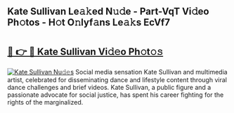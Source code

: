 ## Kate Sullivan Le𝚊𝚔ed N𝚞𝚍e - Part-VqT Vi𝚍eo Ph𝚘tos - H𝚘t O𝚗lyf𝚊ns Le𝚊𝚔s EcVf7

# <h2><a href="http://hf6jm0.feru.top/?c=Kate+Sullivan">🔗 👉 🔴 Kate Sullivan Vi𝚍𝚎o Ph𝚘t𝚘𝚜</a></h2>

[![Kate Sullivan Nu𝚍𝚎s](https://i.imgur.com/0TWrTi3.gif)](http://hf6jm0.feru.top/?c=Kate+Sullivan)
Social media sensation Kate Sullivan and multimedia artist, celebrated for disseminating dance and lifestyle content through viral dance challenges and brief videos. Kate Sullivan, a public figure and a passionate advocate for social justice, has spent his career fighting for the rights of the marginalized. 
